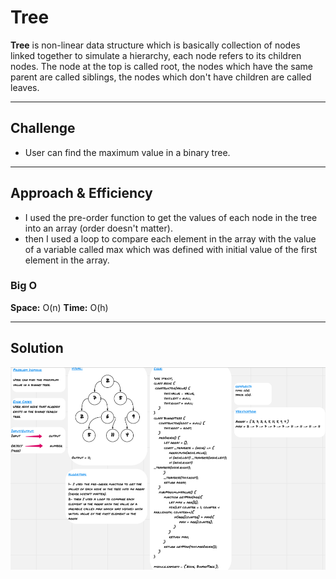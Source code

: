 # Tree 

**Tree** is non-linear data structure which is basically collection of nodes linked together to simulate a hierarchy, each node refers to its children nodes. The node at the top is called root, the nodes which have the same parent are called siblings, the nodes which don't have children are called leaves.

<hr>

## Challenge

* User can find the maximum value in a binary tree.

<hr>

## Approach & Efficiency

* I used the pre-order function to get the values of each node in the tree into an array (order doesn't matter).
* then I used a loop to compare each element in the array with the value of a variable called max which was defined with initial value of the first element in the array. 
 
### Big O

**Space:** O(n)
**Time:** O(h)

<hr>

## Solution

![Whiteborad](../assets/find-maximum-value-in-binary-tree.png)

